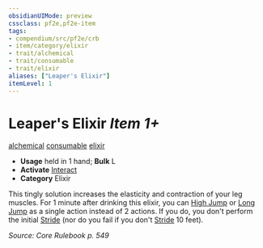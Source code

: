 ```yaml
---
obsidianUIMode: preview
cssclass: pf2e,pf2e-item
tags:
- compendium/src/pf2e/crb
- item/category/elixir
- trait/alchemical
- trait/consumable
- trait/elixir
aliases: ["Leaper's Elixir"]
itemLevel: 1
---
```

# Leaper's Elixir *Item 1+*  
[alchemical](../../../rules/traits/alchemical.md)  [consumable](../../../rules/traits/consumable.md)  [elixir](../../../rules/traits/elixir.md)  

- **Usage** held in 1 hand; **Bulk** L
- **Activate** [Interact](../../../rules/actions/interact.md)
- **Category** Elixir

This tingly solution increases the elasticity and contraction of your leg muscles. For 1 minute after drinking this elixir, you can [High Jump](../../../rules/actions/high-jump.md) or [Long Jump](../../../rules/actions/long-jump.md) as a single action instead of 2 actions. If you do, you don't perform the initial [Stride](../../../rules/actions/stride.md) (nor do you fail if you don't [Stride](../../../rules/actions/stride.md) 10 feet).

*Source: Core Rulebook p. 549*
